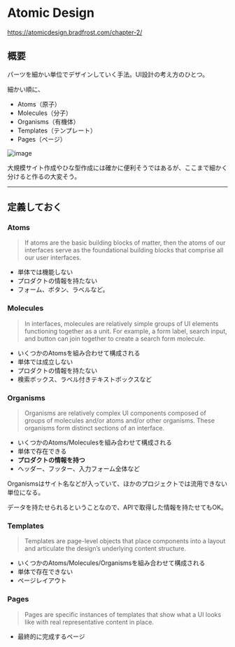 # Atomic Design
https://atomicdesign.bradfrost.com/chapter-2/

## 概要
パーツを細かい単位でデザインしていく手法。UI設計の考え方のひとつ。

細かい順に、
* Atoms（原子）
* Molecules（分子）
* Organisms（有機体）
* Templates（テンプレート）
* Pages（ページ）

![image](https://user-images.githubusercontent.com/72424558/118745327-e0211d00-b890-11eb-927b-8d3da4260c41.png)

大規模サイト作成やひな型作成には確かに便利そうではあるが、ここまで細かく分けると作るの大変そう。

-----

## 定義しておく
### Atoms
> If atoms are the basic building blocks of matter, then the atoms of our interfaces serve as the foundational building blocks that comprise all our user interfaces.

* 単体では機能しない
* プロダクトの情報を持たない
* フォーム、ボタン、ラベルなど。

### Molecules
> In interfaces, molecules are relatively simple groups of UI elements functioning together as a unit. For example, a form label, search input, and button can join together to create a search form molecule.

* いくつかのAtomsを組み合わせて構成される
* 単体では成立しない
* プロダクトの情報を持たない
* 検索ボックス、ラベル付きテキストボックスなど

### Organisms
> Organisms are relatively complex UI components composed of groups of molecules and/or atoms and/or other organisms. These organisms form distinct sections of an interface.

* いくつかのAtoms/Moleculesを組み合わせて構成される
* 単体で存在できる
* <b>プロダクトの情報を持つ</b>
* ヘッダー、フッター、入力フォーム全体など

Organismsはサイト名などが入っていて、ほかのプロジェクトでは流用できない単位になる。

データを持たせられるということなので、APIで取得した情報を持たせてもOK。

### Templates
> Templates are page-level objects that place components into a layout and articulate the design’s underlying content structure.

* いくつかのAtoms/Molecules/Organismsを組み合わせて構成される
* 単体で存在できない
* ページレイアウト

### Pages
> Pages are specific instances of templates that show what a UI looks like with real representative content in place. 

* 最終的に完成するページ





